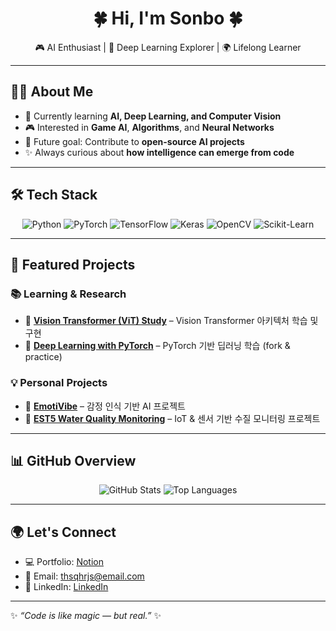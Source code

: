 <div align="center">

# 🍀 Hi, I'm Sonbo 🍀  
🎮 AI Enthusiast | 🤖 Deep Learning Explorer | 🌍 Lifelong Learner  

</div>

---

## 👨‍💻 About Me
- 🌱 Currently learning **AI, Deep Learning, and Computer Vision**
- 🎮 Interested in **Game AI**, **Algorithms**, and **Neural Networks**
- 🚀 Future goal: Contribute to **open-source AI projects**  
- ✨ Always curious about **how intelligence can emerge from code**

---

## 🛠 Tech Stack
<p align="center">
  <img src="https://img.shields.io/badge/Python-3776AB?style=flat&logo=python&logoColor=white" alt="Python"/>
  <img src="https://img.shields.io/badge/PyTorch-EE4C2C?style=flat&logo=pytorch&logoColor=white" alt="PyTorch"/>
  <img src="https://img.shields.io/badge/TensorFlow-FF6F00?style=flat&logo=tensorflow&logoColor=white" alt="TensorFlow"/>
  <img src="https://img.shields.io/badge/Keras-D00000?style=flat&logo=keras&logoColor=white" alt="Keras"/>
  <img src="https://img.shields.io/badge/OpenCV-5C3EE8?style=flat&logo=opencv&logoColor=white" alt="OpenCV"/>
  <img src="https://img.shields.io/badge/Scikit--Learn-F7931E?style=flat&logo=scikit-learn&logoColor=white" alt="Scikit-Learn"/>
</p>

---

## 🚀 Featured Projects

### 📚 Learning & Research
- 🔹 [**Vision Transformer (ViT) Study**](https://github.com/Sonbori/vision-transformer-VIT-) – Vision Transformer 아키텍처 학습 및 구현
- 🔹 [**Deep Learning with PyTorch**](https://github.com/Sonbori/pytorch-deep-learning) – PyTorch 기반 딥러닝 학습 (fork & practice)

### 💡 Personal Projects
- 🔹 [**EmotiVibe**](https://github.com/Sonbori/emotivibe) – 감정 인식 기반 AI 프로젝트
- 🔹 [**EST5 Water Quality Monitoring**](https://github.com/Sonbori/est5_water) – IoT & 센서 기반 수질 모니터링 프로젝트


---

## 📊 GitHub Overview
<p align="center">
  <img src="https://github-readme-stats.vercel.app/api?username=Sonbori&show_icons=true&theme=tokyonight" alt="GitHub Stats"/>
  <img src="https://github-readme-stats.vercel.app/api/top-langs/?username=Sonbori&layout=compact&theme=tokyonight" alt="Top Languages"/>
</p>

---

## 🌍 Let's Connect
- 💻 Portfolio: [Notion](https://www.notion.so/PORTFOLIO-2357c390940480dfb7dbfd89597270b5)  
- 📧 Email: thsqhrjs@email.com  
- 🔗 LinkedIn: [LinkedIn](https://www.linkedin.com/in/%EB%B3%B4%EA%B1%B4-%EC%86%90-7a0118338/)

---
✨ *“Code is like magic — but real.”* ✨
